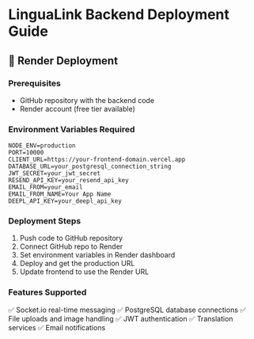 # LinguaLink Backend Deployment Guide

## 🚀 Render Deployment

### Prerequisites
- GitHub repository with the backend code
- Render account (free tier available)

### Environment Variables Required
```
NODE_ENV=production
PORT=10000
CLIENT_URL=https://your-frontend-domain.vercel.app
DATABASE_URL=your_postgresql_connection_string
JWT_SECRET=your_jwt_secret
RESEND_API_KEY=your_resend_api_key
EMAIL_FROM=your_email
EMAIL_FROM_NAME=Your App Name
DEEPL_API_KEY=your_deepl_api_key
```

### Deployment Steps
1. Push code to GitHub repository
2. Connect GitHub repo to Render
3. Set environment variables in Render dashboard
4. Deploy and get the production URL
5. Update frontend to use the Render URL

### Features Supported
✅ Socket.io real-time messaging
✅ PostgreSQL database connections
✅ File uploads and image handling
✅ JWT authentication
✅ Translation services
✅ Email notifications
